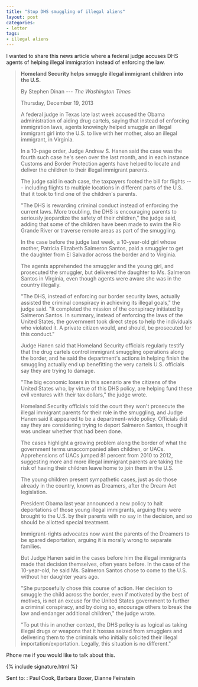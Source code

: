 ```yaml
---
title: "Stop DHS smuggling of illegal aliens"
layout: post
categories:
- letter
tags:
- illegal aliens
---
```


I wanted to share this news article where a federal judge accuses DHS agents of helping illegal immigration instead of enforcing the law.

> **Homeland Security helps smuggle illegal immigrant children into the U.S.**
>
> By Stephen Dinan --- *The Washington Times*
>
> Thursday, December 19, 2013
>
> A federal judge in Texas late last week accused the Obama administration of aiding drug cartels, saying that instead of enforcing immigration laws, agents knowingly helped smuggle an illegal immigrant girl into the U.S. to live with her mother, also an illegal immigrant, in Virginia.
>
> In a 10-page order, Judge Andrew S. Hanen said the case was the fourth such case he's seen over the last month, and in each instance Customs and Border Protection agents have helped to locate and deliver the children to their illegal immigrant parents.
>
> The judge said in each case, the taxpayers footed the bill for flights --- including flights to multiple locations in different parts of the U.S. that it took to find one of the children's parents.
>
> "The DHS is rewarding criminal conduct instead of enforcing the current laws. More troubling, the DHS is encouraging parents to seriously jeopardize the safety of their children," the judge said, adding that some of the children have been made to swim the Rio Grande River or traverse remote areas as part of the smuggling.
>
> In the case before the judge last week, a 10-year-old girl whose mother, Patricia Elizabeth Salmeron Santos, paid a smuggler to get the daughter from El Salvador across the border and to Virginia.
>
> The agents apprehended the smuggler and the young girl, and prosecuted the smuggler, but delivered the daughter to Ms. Salmeron Santos in Virginia, even though agents were aware she was in the country illegally.
>
> "The DHS, instead of enforcing our border security laws, actually assisted the criminal conspiracy in achieving its illegal goals," the judge said. "It completed the mission of the conspiracy initiated by Salmeron Santos. In summary, instead of enforcing the laws of the United States, the government took direct steps to help the individuals who violated it. A private citizen would, and should, be prosecuted for this conduct."
>
> Judge Hanen said that Homeland Security officials regularly testify that the drug cartels control immigrant smuggling operations along the border, and he said the department's actions in helping finish the smuggling actually end up benefitting the very cartels U.S. officials say they are trying to damage.
>
> "The big economic losers in this scenario are the citizens of the United States who, by virtue of this DHS policy, are helping fund these evil ventures with their tax dollars," the judge wrote.
>
> Homeland Security officials told the court they won't prosecute the illegal immigrant parents for their role in the smuggling, and Judge Hanen said it appeared to be a department-wide policy. Officials did say they are considering trying to deport Salmeron Santos, though it was unclear whether that had been done.
>
> The cases highlight a growing problem along the border of what the government terms unaccompanied alien children, or UACs. Apprehensions of UACs jumped 81 percent from 2010 to 2012, suggesting more and more illegal immigrant parents are taking the risk of having their children leave home to join them in the U.S.
>
> The young children present sympathetic cases, just as do those already in the country, known as Dreamers, after the Dream Act legislation.
>
> President Obama last year announced a new policy to halt deportations of those young illegal immigrants, arguing they were brought to the U.S. by their parents with no say in the decision, and so should be allotted special treatment.
>
> Immigrant-rights advocates now want the parents of the Dreamers to be spared deportation, arguing it is morally wrong to separate families.
>
> But Judge Hanen said in the cases before him the illegal immigrants made that decision themselves, often years before. In the case of the 10-year-old, he said Ms. Salmeron Santos chose to come to the U.S. without her daughter years ago.
>
> "She purposefully chose this course of action. Her decision to smuggle the child across the border, even if motivated by the best of motives, is not an excuse for the United States government to further a criminal conspiracy, and by doing so, encourage others to break the law and endanger additional children," the judge wrote.
>
> "To put this in another context, the DHS policy is as logical as taking illegal drugs or weapons that it hxesas seized from smugglers and delivering them to the criminals who initially solicited their illegal importation/exportation. Legally, this situation is no different."

Phone me if you would like to talk about this.

{% include signature.html %}

Sent to:
: Paul Cook, Barbara Boxer, Dianne Feinstein
